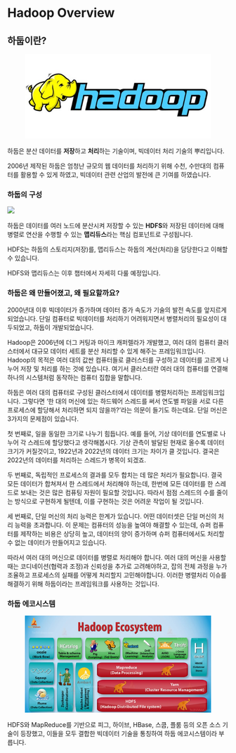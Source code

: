 # Hadoop Overview

## 하둡이란?

<figure><img src="../.gitbook/assets/하둡_로고.png" alt=""><figcaption></figcaption></figure>

하둡은 분산 데이터를 **저장**하고 **처리**하는 기술이며, 빅데이터 처리 기술의 뿌리입니다.

2006년 제작된 하둡은 엄청난 규모의 웹 데이터를 처리하기 위해 수천, 수만대의 컴퓨터를 활용할 수 있게 하였고, 빅데이터 관련 산업의 발전에 큰 기여를 하였습니다.

### 하둡의 구성

![](../.gitbook/assets/하둡\_구성.png)

하둡은 데이터를 여러 노드에 분산시켜 저장할 수 있는 **HDFS**와 저장된 데이터에 대해 병렬로 연산을 수행할 수 있는 **맵리듀스**라는 핵심 컴포넌트로 구성됩니다.

HDFS는 하둡의 스토리지(저장)를, 맵리듀스는 하둡의 계산(처리)을 담당한다고 이해할 수 있습니다.

HDFS와 맵리듀스는 이후 챕터에서 자세히 다룰 예정입니다.

### 하둡은 왜 만들어졌고, 왜 필요할까요?

2000년대 이후 빅데이터가 증가하며 데이터 증가 속도가 기술의 발전 속도를 앞지르게 되었습니다. 단일 컴퓨터로 빅데이터를 처리하기 어려워지면서 병렬처리의 필요성이 대두되었고, 하둡이 개발되었습니다.

Hadoop은 2006년에 더그 커팅과 마이크 캐퍼렐라가 개발했고, 여러 대의 컴퓨터 클러스터에서 대규모 데이터 세트를 분산 처리할 수 있게 해주는 프레임워크입니다. Hadoop의 목적은 여러 대의 값싼 컴퓨터들로 클러스터를 구성하고 데이터를 고르게 나누어 저장 및 처리를 하는 것에 있습니다. 여기서 클러스터란 여러 대의 컴퓨터를 연결해 하나의 시스템처럼 동작하는 컴퓨터 집합을 말합니다.

하둡은 여러 대의 컴퓨터로 구성된 클러스터에서 데이터를 병렬처리하는 프레임워크입니다. 그렇다면 ‘한 대의 머신에 있는 하드웨어 스레드를 써서 연도별 파일을 서로 다른 프로세스에 할당해서 처리하면 되지 않을까?’라는 의문이 들기도 하는데요. 단일 머신은 3가지의 문제점이 있습니다.

첫 번째로, 일을 동일한 크기로 나누기 힘듭니다. 예를 들어, 기상 데이터를 연도별로 나누어 각 스레드에 할당했다고 생각해봅시다. 기상 관측이 발달된 현재로 올수록 데이터 크기가 커질것이고, 1922년과 2022년의 데이터 크기는 차이가 클 것입니다. 결국은 2022년의 데이터를 처리하는 스레드가 병목이 되겠죠.

두 번째로, 독립적인 프로세스의 결과를 모두 합치는 데 많은 처리가 필요합니다. 결국 모든 데이터가 합쳐져서 한 스레드에서 처리해야 하는데, 한번에 모든 데이터를 한 스레드로 보내는 것은 많은 컴퓨팅 자원이 필요할 것입니다. 따라서 점점 스레드의 수를 줄이는 방식으로 구현하게 될텐데, 이를 구현하는 것은 어려운 작업이 될 것입니다.

세 번째로, 단일 머신의 처리 능력은 한계가 있습니다. 어떤 데이터셋은 단일 머신의 처리 능력을 초과합니다. 이 문제는 컴퓨터의 성능을 높여야 해결할 수 있는데, 슈퍼 컴퓨터를 제작하는 비용은 상당히 높고, 데이터의 양이 증가하며 슈퍼 컴퓨터에서도 처리할 수 없는 데이터가 만들어지고 있습니다.

따라서 여러 대의 머신으로 데이터를 병렬로 처리해야 합니다. 여러 대의 머신을 사용할때는 코디네이션(협력과 조정)과 신뢰성을 추가로 고려해야하고, 잡의 전체 과정을 누가 조율하고 프로세스의 실패를 어떻게 처리할지 고민해야합니다. 이러한 병렬처리 이슈를 해결하기 위해 하둡이라는 프레임워크를 사용하는 것입니다.

### 하둡 에코시스템

<figure><img src="../.gitbook/assets/하둡_에코시스템.png" alt=""><figcaption></figcaption></figure>

HDFS와 MapReduce를 기반으로 피그, 하이브, HBase, 스쿱, 플룸 등의 오픈 소스 기술이 등장했고, 이들을 모두 결합한 빅데이터 기술을 통칭하여 하둡 에코시스템이라 부릅니다.
